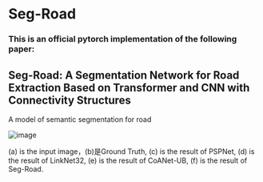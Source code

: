 # Seg-Road
### This is an official pytorch implementation of the following paper:
## Seg-Road: A Segmentation Network for Road Extraction Based on Transformer and CNN with Connectivity Structures
A model of semantic segmentation for road

![image](https://user-images.githubusercontent.com/72426381/205639352-b0986168-577a-46db-adfa-adea2e421f95.png)

(a) is the input image，(b)是Ground Truth, (c) is the result of PSPNet, (d) is the result of LinkNet32, (e) is the result of CoANet-UB, (f) is the result of Seg-Road.
